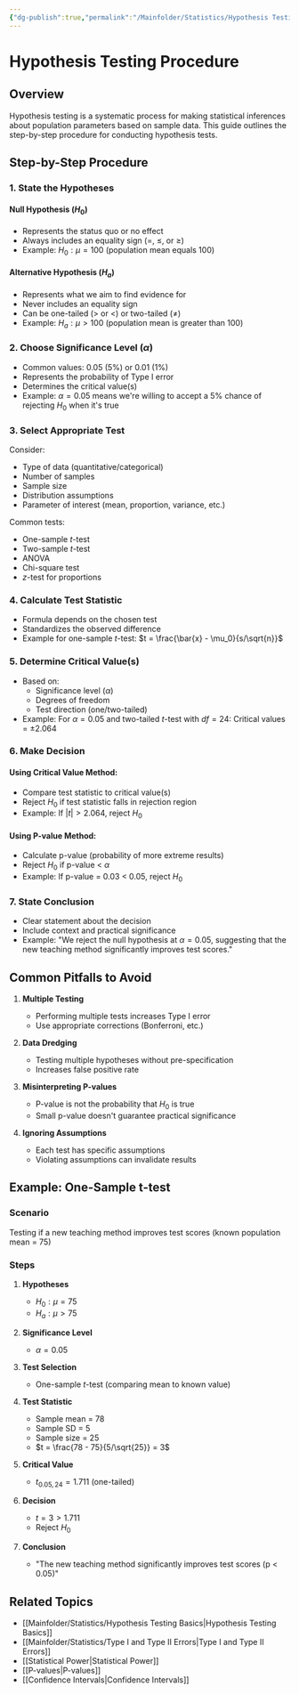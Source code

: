 ```yaml
---
{"dg-publish":true,"permalink":"/Mainfolder/Statistics/Hypothesis Testing Procedure/"}
---
```



# Hypothesis Testing Procedure

## Overview

Hypothesis testing is a systematic process for making statistical inferences about population parameters based on sample data. This guide outlines the step-by-step procedure for conducting hypothesis tests.

## Step-by-Step Procedure

### 1. State the Hypotheses

#### Null Hypothesis ($H_0$)
- Represents the status quo or no effect
- Always includes an equality sign ($=$, $\leq$, or $\geq$)
- Example: $H_0: \mu = 100$ (population mean equals 100)

#### Alternative Hypothesis ($H_a$)
- Represents what we aim to find evidence for
- Never includes an equality sign
- Can be one-tailed ($>$ or $<$) or two-tailed ($\neq$)
- Example: $H_a: \mu > 100$ (population mean is greater than 100)

### 2. Choose Significance Level ($\alpha$)

- Common values: 0.05 (5%) or 0.01 (1%)
- Represents the probability of Type I error
- Determines the critical value(s)
- Example: $\alpha = 0.05$ means we're willing to accept a 5% chance of rejecting $H_0$ when it's true

### 3. Select Appropriate Test

Consider:
- Type of data (quantitative/categorical)
- Number of samples
- Sample size
- Distribution assumptions
- Parameter of interest (mean, proportion, variance, etc.)

Common tests:
- One-sample $t$-test
- Two-sample $t$-test
- ANOVA
- Chi-square test
- $z$-test for proportions

### 4. Calculate Test Statistic

- Formula depends on the chosen test
- Standardizes the observed difference
- Example for one-sample $t$-test:
  $t = \frac{\bar{x} - \mu_0}{s/\sqrt{n}}$

### 5. Determine Critical Value(s)

- Based on:
  - Significance level ($\alpha$)
  - Degrees of freedom
  - Test direction (one/two-tailed)
- Example: For $\alpha = 0.05$ and two-tailed $t$-test with $df = 24$:
  Critical values = $\pm 2.064$

### 6. Make Decision

#### Using Critical Value Method:
- Compare test statistic to critical value(s)
- Reject $H_0$ if test statistic falls in rejection region
- Example: If $|t| > 2.064$, reject $H_0$

#### Using P-value Method:
- Calculate p-value (probability of more extreme results)
- Reject $H_0$ if p-value < $\alpha$
- Example: If p-value = 0.03 < 0.05, reject $H_0$

### 7. State Conclusion

- Clear statement about the decision
- Include context and practical significance
- Example: "We reject the null hypothesis at $\alpha = 0.05$, suggesting that the new teaching method significantly improves test scores."

## Common Pitfalls to Avoid

1. **Multiple Testing**
   - Performing multiple tests increases Type I error
   - Use appropriate corrections (Bonferroni, etc.)

2. **Data Dredging**
   - Testing multiple hypotheses without pre-specification
   - Increases false positive rate

3. **Misinterpreting P-values**
   - P-value is not the probability that $H_0$ is true
   - Small p-value doesn't guarantee practical significance

4. **Ignoring Assumptions**
   - Each test has specific assumptions
   - Violating assumptions can invalidate results

## Example: One-Sample t-test

### Scenario
Testing if a new teaching method improves test scores (known population mean = 75)

### Steps
1. **Hypotheses**
   - $H_0: \mu = 75$
   - $H_a: \mu > 75$

2. **Significance Level**
   - $\alpha = 0.05$

3. **Test Selection**
   - One-sample $t$-test (comparing mean to known value)

4. **Test Statistic**
   - Sample mean = 78
   - Sample SD = 5
   - Sample size = 25
   - $t = \frac{78 - 75}{5/\sqrt{25}} = 3$

5. **Critical Value**
   - $t_{0.05,24} = 1.711$ (one-tailed)

6. **Decision**
   - $t = 3 > 1.711$
   - Reject $H_0$

7. **Conclusion**
   - "The new teaching method significantly improves test scores (p < 0.05)"

## Related Topics
- [[Mainfolder/Statistics/Hypothesis Testing Basics\|Hypothesis Testing Basics]]
- [[Mainfolder/Statistics/Type I and Type II Errors\|Type I and Type II Errors]]
- [[Statistical Power\|Statistical Power]]
- [[P-values\|P-values]]
- [[Confidence Intervals\|Confidence Intervals]]
